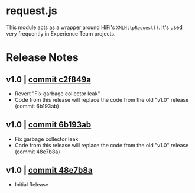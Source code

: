 # request.js
This module acts as a wrapper around HiFi's `XMLHttpRequest()`. It's used very frequently in Experience Team projects.

# Release Notes
## v1.0 | [commit c2f849a](https://github.com/highfidelity/hifi-content/commits/c2f849a)
- Revert "Fix garbage collector leak"
- Code from this release will replace the code from the old "v1.0" release (commit 6b193ab)

## v1.0 | [commit 6b193ab](https://github.com/highfidelity/hifi-content/commits/6b193ab)
- Fix garbage collector leak
- Code from this release will replace the code from the old "v1.0" release (commit 48e7b8a)

## v1.0 | [commit 48e7b8a](https://github.com/highfidelity/hifi-content/commits/48e7b8a)
- Initial Release
